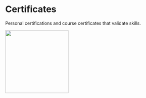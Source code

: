 # Certificates
Personal certifications and course certificates that validate skills.

<img src="https://i.giphy.com/media/2xnO6tTIYYFE2j3IqQ/giphy.webp" width="200" height="200" />

